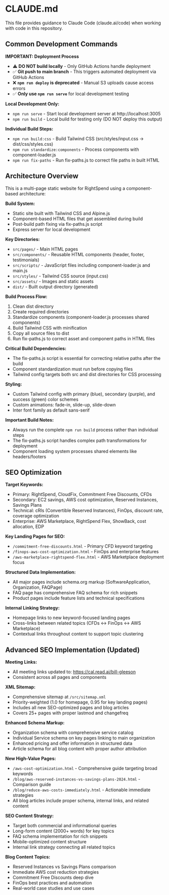# CLAUDE.md

This file provides guidance to Claude Code (claude.ai/code) when working with code in this repository.

## Common Development Commands

**IMPORTANT: Deployment Process**
- ⚠️ **DO NOT build locally** - Only GitHub Actions handle deployment
- ✅ **Git push to main branch** - This triggers automated deployment via GitHub Actions
- ❌ **`npm run deploy` is deprecated** - Manual S3 uploads cause access errors
- ✅ **Only use `npm run serve`** for local development testing

**Local Development Only:**
- `npm run serve` - Start local development server at http://localhost:3005
- `npm run build` - Local build for testing only (DO NOT deploy this output)

**Individual Build Steps:**
- `npm run build:css` - Build Tailwind CSS (src/styles/input.css → dist/css/styles.css)
- `npm run standardize:components` - Process components with component-loader.js
- `npm run fix-paths` - Run fix-paths.js to correct file paths in built HTML

## Architecture Overview

This is a multi-page static website for RightSpend using a component-based architecture:

**Build System:**
- Static site built with Tailwind CSS and Alpine.js
- Component-based HTML files that get assembled during build
- Post-build path fixing via fix-paths.js script
- Express server for local development

**Key Directories:**
- `src/pages/` - Main HTML pages
- `src/components/` - Reusable HTML components (header, footer, testimonials)
- `src/scripts/` - JavaScript files including component-loader.js and main.js
- `src/styles/` - Tailwind CSS source (input.css)
- `src/assets/` - Images and static assets
- `dist/` - Built output directory (generated)

**Build Process Flow:**
1. Clean dist directory
2. Create required directories
3. Standardize components (component-loader.js processes shared components)
4. Build Tailwind CSS with minification
5. Copy all source files to dist
6. Run fix-paths.js to correct asset and component paths in HTML files

**Critical Build Dependencies:**
- The fix-paths.js script is essential for correcting relative paths after the build
- Component standardization must run before copying files
- Tailwind config targets both src and dist directories for CSS processing

**Styling:**
- Custom Tailwind config with primary (blue), secondary (purple), and success (green) color schemes
- Custom animations: fade-in, slide-up, slide-down
- Inter font family as default sans-serif

**Important Build Notes:**
- Always run the complete `npm run build` process rather than individual steps
- The fix-paths.js script handles complex path transformations for deployment
- Component loading system processes shared elements like headers/footers

## SEO Optimization

**Target Keywords:**
- Primary: RightSpend, CloudFix, Commitment Free Discounts, CFDs
- Secondary: EC2 savings, AWS cost optimization, Reserved Instances, Savings Plans
- Technical: cRIs (Convertible Reserved Instances), FinOps, discount rate, coverage optimization
- Enterprise: AWS Marketplace, RightSpend Flex, ShowBack, cost allocation, EDP

**Key Landing Pages for SEO:**
- `/commitment-free-discounts.html` - Primary CFD keyword targeting
- `/finops-aws-cost-optimization.html` - FinOps and enterprise features
- `/aws-marketplace-rightspend-flex.html` - AWS Marketplace deployment focus

**Structured Data Implementation:**
- All major pages include schema.org markup (SoftwareApplication, Organization, FAQPage)
- FAQ page has comprehensive FAQ schema for rich snippets
- Product pages include feature lists and technical specifications

**Internal Linking Strategy:**
- Homepage links to new keyword-focused landing pages
- Cross-links between related topics (CFDs ↔ FinOps ↔ AWS Marketplace)
- Contextual links throughout content to support topic clustering

## Advanced SEO Implementation (Updated)

**Meeting Links:**
- All meeting links updated to: https://cal.read.ai/bill-gleeson
- Consistent across all pages and components

**XML Sitemap:**
- Comprehensive sitemap at `/src/sitemap.xml` 
- Priority-weighted (1.0 for homepage, 0.95 for key landing pages)
- Includes all new SEO-optimized pages and blog articles
- Covers 25+ pages with proper lastmod and changefreq

**Enhanced Schema Markup:**
- Organization schema with comprehensive service catalog
- Individual Service schema on key pages linking to main organization
- Enhanced pricing and offer information in structured data
- Article schema for all blog content with proper author attribution

**New High-Value Pages:**
- `/aws-cost-optimization.html` - Comprehensive guide targeting broad keywords
- `/blog/aws-reserved-instances-vs-savings-plans-2024.html` - Comparison guide
- `/blog/reduce-aws-costs-immediately.html` - Actionable immediate strategies
- All blog articles include proper schema, internal links, and related content

**SEO Content Strategy:**
- Target both commercial and informational queries
- Long-form content (2000+ words) for key topics
- FAQ schema implementation for rich snippets
- Mobile-optimized content structure
- Internal link strategy connecting all related topics

**Blog Content Topics:**
- Reserved Instances vs Savings Plans comparison
- Immediate AWS cost reduction strategies  
- Commitment Free Discounts deep dive
- FinOps best practices and automation
- Real-world case studies and use cases